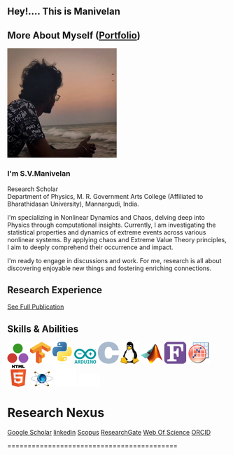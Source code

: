 Hey!.... This is Manivelan
-------

More About Myself ([Portfolio](https://manivelan.netlify.app/?gl_source=GitHub))
-----------------
<img src="https://github.com/Manivelan-sv/manivelan-sv/blob/main/assets/images/MANIVELAN.jpg" width="250">


### I'm S.V.Manivelan

Research Scholar  
Department of Physics, M. R. Government Arts College (Affiliated to Bharathidasan University), Mannargudi, India.

I'm specializing in Nonlinear Dynamics and Chaos, delving deep into Physics through computational insights. Currently, I am investigating the statistical properties and dynamics of extreme events across various nonlinear systems. By applying chaos and Extreme Value Theory principles, I aim to deeply comprehend their occurrence and impact.

I'm ready to engage in discussions and work. For me, research is all about discovering enjoyable new things and fostering enriching connections.


Research Experience
-------------------
[See Full Publication](https://scholar.google.com/citations?hl=en&user=-_SuNEQAAAAJ)


Skills & Abilities
------------------
![](https://github.com/Manivelan-sv/manivelan-sv/blob/main/assets/images/julia.png) ![](https://github.com/Manivelan-sv/manivelan-sv/blob/main/assets/images/tensorflow.png) ![](https://github.com/Manivelan-sv/manivelan-sv/blob/main/assets/images/python.jpeg) ![](https://github.com/Manivelan-sv/manivelan-sv/blob/main/assets/images/arduino.jpeg) ![](https://github.com/Manivelan-sv/manivelan-sv/blob/main/assets/images/c.png) ![](https://github.com/Manivelan-sv/manivelan-sv/blob/main/assets/images/linux.jpeg) ![](https://github.com/Manivelan-sv/manivelan-sv/blob/main/assets/images/matlab.jpeg) ![](https://github.com/Manivelan-sv/manivelan-sv/blob/main/assets/images/fortran.png) ![](https://github.com/Manivelan-sv/manivelan-sv/blob/main/assets/images/origin.jpeg) ![](https://github.com/Manivelan-sv/manivelan-sv/blob/main/assets/images/html.png) ![](https://github.com/Manivelan-sv/manivelan-sv/blob/main/assets/images/proteus.jpeg) ![](https://github.com/Manivelan-sv/manivelan-sv/blob/main/assets/images/github.jpeg) ![](https://github.com/Manivelan-sv/manivelan-sv/blob/main/assets/images/latex.jpeg)


Research Nexus
==========
[Google Scholar](https://scholar.google.com/citations?hl=en&user=-_SuNEQAAAAJ) [linkedin](https://www.linkedin.com/in/manivelan-s-v) [Scopus](https://www.scopus.com/authid/detail.uri?authorId=58892278500) [ResearchGate](https://www.researchgate.net/profile/Manivelan-Sv) [Web Of Science](https://www.webofscience.com/wos/author/record/KEI-1432-2024) [ORCID](https://orcid.org/0009-0006-7818-1923)

==========================================
